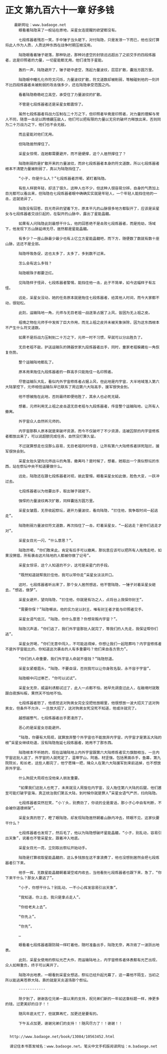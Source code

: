 # 正文 第九百六十一章 好多钱
        最新网址：www.badaoge.net
          眼看着陆隐呆了一般站在原地，采星女连提醒的欲望都没有。
      
          七段炼器者残忍一笑，手中锤子当头砸下，对付陆隐，只是发泄一下而已，他也没打算将此人作为人质，人质这种东西在战争时期压根没用。
      
          陆隐眼看着锤子砸落，那种轨迹，那种对虚空的封锁远远超出了之前交手的四段炼器者，这是印照者的力量，一切星能都无用，他们凌驾于星能。
      
          轰的一声，陆隐避开了，锤子砸中虚空，荡起力量波纹，层层扩散，囊括方圆万里。
      
          陆隐眼中瞳孔化作符文闪烁，力量波纹扩散，符文道数却被削弱，等触碰到他的一刻并不比四段炼器者未被削弱的攻击强多少，还在陆隐承受范围之内。
      
          看着陆隐稳稳屹立高空，承受住了力量波纹的扩散。
      
          不管是七段炼器者还是采星女都震惊了。
      
          虽然七段炼器者将战力压制在二十万之下，但印照者毕竟是印照者，对力量的理解与常人不同，随意一击足以跨境碾压敌人，他们可以把有限的力量以无穷的破坏力释放出来，否则同为二十万战力之下，他们也不会无敌。
      
          而且星能对他们无用。
      
          但陆隐居然撑住了。
      
          采星女惊愕，连她都需要避开，而不是硬撑，这个人居然撑住了？
      
          陆隐削弱的是扩散开来的力量波纹，而非七段炼器者本身的符文道数，所以七段炼器者根本不清楚力量被削弱了，真以为陆隐挡住了。
      
          “小子，你是什么人？”七段炼器者厉喝，紧盯着陆隐。
      
          有些人样貌年轻，却活了很久，这种人也不少，但这种人很容易分辨，自身的气质加上目光都可以看出来，但陆隐在七段炼器者眼中确确实实就是年轻人，一个年轻人能挡住他的一击，这就诡异了。
      
          陆隐没有回答，目光奇异的望着下方，原本平凡的山脉很多地方都裂开了，应该是采星女与七段炼器者交战引起的，在裂开的山脉中，露出了星能晶髓。
      
          如果有人问陆隐此刻最想干什么，他的回答绝不是击败七段炼器者，而是抢劫，场域下，他发现下方山脉延绵无尽，居然都是星能晶髓。
      
          有多少？一座山脉最少最少也有上亿立方星能晶髓吧，而下方，随便数了数就有数十座山脉，这还不是全部。
      
          陆隐呼吸急促，这也太多了，太多了，多到数不过来。
      
          怎么会有这么多钱？
      
          陆隐眼珠子都要泛红。
      
          见陆隐样子怪异，七段炼器者警惕，能挡住他一击，此子不简单，如今这幅样子有古怪。
      
          远处，采星女没动，她的任务原本就是拖住七段炼器者，给其他人时间，而今大家都不动，很轻松。
      
          此刻，运输陆地一角，元师与无目老祖一战逐渐占据了上风，皆因为无上祖之皮。
      
          祖境之物在元师手中发挥了巨大作用，而无上祖之皮并未被天象抹除，因为这东西根本不产生什么符文道数。
      
          如果不是将战力压制到二十万之下，元师一时不习惯，早就可以分出胜负了。
      
          无目老祖不敌，护送运输队的铸器世家九段炼器者出手，同时，童家老祖躲藏在一角恢复伤势。
      
          整个运输陆地都乱了。
      
          原本用来拖住九段炼器者的一群高手只能拖住一名印照者。
      
          尽管运输队大乱，看似内外宇宙修炼者占据上风，但此地是内宇宙，大半地域落入第六大陆掌控下，元师相信运输队早已联系了周边第六大陆高手，援军很快会到。
      
          他不想被拖在此地，否则最终即便他胜了，其余人也必死无疑。
      
          想着，元师利用无上祖之皮击退无目老祖与九段炼器者，传音整个运输陆地，让所有人撤离。
      
          外宇宙众人自然听元师的。
      
          内宇宙那群人原本就是来破坏资源，而今不仅破坏了不少资源，连被囚禁的内宇宙修炼者都放出来了，可以说超额完成任务，自然没打算久留。
      
          不过就算想走也没那么容易，无目老祖同时传音，让所有第六大陆修炼者拼死阻拦，援军很快会到。
      
          采星女抬头望向元师战斗的角落，撤离吗？是时候了，想着，她取出一个类似祭坛的东西，站在祭坛中央不知道要做什么。
      
          远处，陆隐还在跟七段炼器者对视，彼此警惕，眼看采星女如此做，脸色大变，一跃冲过去。
      
          七段炼器者以为他要出手，取出锤子就砸下。
      
          强悍的力量波纹再次扩散，同样囊括方圆万里。
      
          采星女皱眉，无奈收起祭坛，避开力量波纹，看向陆隐，“拦住他，我争取时间一起逃走”。
      
          陆隐削弱力量波纹符文道数，再次挡住了一击，盯着采星女，“一起逃走？是你们逃走才对”。
      
          采星女目光一闪，“什么意思？”。
      
          陆隐厉喝，“你们敢来此，肯定有后手可以撤离，那玩意应该可以把所有人拖拽走吧，如果没猜错，所有袭击这片陆地的人都被你做了记号”。
      
          采星女惊讶，这个人知道的不少，这可是采星门的手段。
      
          “既然知道就帮我拦住他，我可以带你走”采星女淡淡开口。
      
          这时，七段炼器者听出来了，那个女人居然想逃，他不管陆隐，一锤子对着采星女砸去，“想逃，做梦”。
      
          采星女避开，望向陆隐，“拦住他，你就是有功之人，点将台上我保你封王”。
      
          “需要你保？”陆隐嘲讽，他的实力足以封王，唯有封王者才能与印照者交手。
      
          采星女语气低沉，“陆隐，你什么意思？你想背叛内宇宙？”。
      
          陆隐沉声道，“你们逃了，我们外宇宙那批人就完了，等我们的人先走，我保证帮你们逃”。
      
          采星女厉喝，“你们无意中闯入，不可能逃得掉，你想让我们一起陪葬吗？内宇宙修炼者不是外宇宙能比的，你知道这次袭击的人有多重要吗？他们来自各方势力”。
      
          “你们的人命重要，我们外宇宙人命就不值钱？”陆隐怒道。
      
          采星女紧蹙眉头，“陆隐，不要自误，否则我可以让你身败名裂，永不容于宇宙”。
      
          陆隐眼中闪过寒芒，“你可以试试”。
      
          采星女无奈，威逼利诱都试过了，此人一点都不怕，她早先调查过此人，在融境时就敢跟白夜族叫板，果然天不怕地不怕。
      
          七段炼器者怒了，他感觉这对狗男女完全没把他放眼里，他很想放一波大招灭了这对狗男女，但条件不允许，一旦放大招了，这对狗男女死没死不知道，他或许就完了。
      
          越想越憋气，七段炼器者出手更凌厉了。
      
          恶心的是采星女总能避开。
      
          “陆隐，你要有大局观，就算放弃整个外宇宙也不能放弃内宇宙，内宇宙才是第五大陆的根”采星女继续劝道，没有陆隐拖延七段炼器者，她用不了那东西。
      
          陆隐根本不听她的，现在运输陆地上内外宇宙跟第六大陆修炼者实力旗鼓相当，一旦内宇宙这批人逃了，外宇宙的人就死定了，温蒂宇山，阿盾，材坚强，包括黑面杀手，鱼幕，第九院院长，和长老，这些人都完了，他宁愿赌一把，赌众人在第六大陆援军到来前逃掉，也不想放弃外宇宙。
      
          什么狗屁大局观也没他亲人朋友重要。
      
          “如果我们这批人也死了，未来就没人周旋在内宇宙，没人拖住第六大陆的后腿，他们甚至可能打破宇宙海，真正统治我们第五大陆，到时候你就是罪人”采星女语气严厉，扫向陆隐。
      
          七段炼器者突然狂笑，“小丫头，别费劲了，你说的全是废话，那小子心中自有判断，不会被你道德绑架”。
      
          采星女真的怒了，瞪了眼陆隐，却发现陆隐居然朝着山脉内冲去，转眼不见，这家伙要干什么？
      
          七段炼器者也发现了，然后毛了，他以为陆隐想破坏星能晶髓，“小子，别乱动，容易引出天象”，说着也不管采星女，跟着冲入地底。
      
          采星女目光一亮，立刻取出祭坛开始动手。
      
          陆隐是打算收取星能晶髓的，这么多钱放在这不拿浪费了，他也没想到居然会把七段炼器者引下来。
      
          他手一挥，无数星能晶髓朝着凝空戒内收去，当他看到七段炼器者也跟下来，急了，“你下来干什么？那女人要逃了”。
      
          “小子，你想干什么？别乱动，一不小心挥发容易引出天象”。
      
          “我知道，你上去，我只是拿点走人”。
      
          “你给老夫上去”。
      
          “你先上”。
      
          “你先”。
      
          …
      
          眼看着七段炼器者跟防贼一样盯着他，随时准备出手，陆隐无奈，再次收了一波跃出地表。
      
          此刻，采星女使用的祭坛光芒大作，而运输陆地上，内宇宙修炼者体表都有光芒出现，众人如释重负，终于可以离开了。
      
          陆隐冲出地表，一眼看到采星女想逃，祭坛已经升起光幕了，这一幕他不陌生，当初之所以能逃离苍莽大陆，靠的就是天炎道场那个祭坛。
      
          ------------
      
          除夕到了，谢谢各位兄弟一直以来的支持，祝兄弟们新的一年如这章标题一样，挣更多的钱，过更美好的日子！！
      
          随风年底太忙了，但就算再忙，加更还是要有的。
      
          下午五点加更，谢谢兄弟们的支持！！随风尽力了！！谢谢！！
      
      
      http://www.badaoge.net/book/13084/10563452.html
      
      请记住本书首发域名：www.badaoge.net。笔尖中文手机版阅读网址：m.badaoge.net
